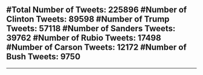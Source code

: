 #Total Number of Tweets: 225896 
#Number of Clinton Tweets: 89598
#Number of Trump Tweets: 57118
#Number of Sanders Tweets: 39762
#Number of Rubio Tweets: 17498
#Number of Carson Tweets: 12172
#Number of Bush Tweets: 9750
---
---
